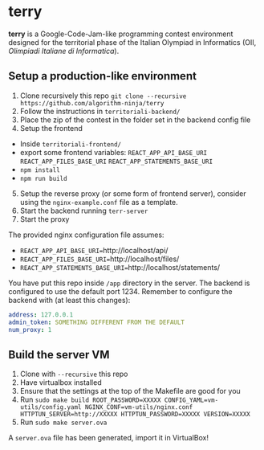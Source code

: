 # terry

**terry** is a Google-Code-Jam-like programming contest environment designed for the territorial phase of the Italian Olympiad in Informatics (OII, _Olimpiadi Italiane di Informatica_).

## Setup a production-like environment

1. Clone recursively this repo `git clone --recursive https://github.com/algorithm-ninja/terry`
2. Follow the instructions in `territoriali-backend/`
3. Place the zip of the contest in the folder set in the backend config file
4. Setup the frontend

- Inside `territoriali-frontend/`
- export some frontend variables: `REACT_APP_API_BASE_URI` `REACT_APP_FILES_BASE_URI` `REACT_APP_STATEMENTS_BASE_URI`
- `npm install`
- `npm run build`

5. Setup the reverse proxy (or some form of frontend server), consider using the `nginx-example.conf` file as a template.
6. Start the backend running `terr-server`
7. Start the proxy

The provided nginx configuration file assumes:

- `REACT_APP_API_BASE_URI=`http://localhost/api/
- `REACT_APP_FILES_BASE_URI=`http://localhost/files/
- `REACT_APP_STATEMENTS_BASE_URI=`http://localhost/statements/

You have put this repo inside `/app` directory in the server. The backend is configured to use the default port 1234.
Remember to configure the backend with (at least this changes):

```yaml
address: 127.0.0.1
admin_token: SOMETHING DIFFERENT FROM THE DEFAULT
num_proxy: 1
```

## Build the server VM

1. Clone with `--recursive` this repo
2. Have virtualbox installed
3. Ensure that the settings at the top of the Makefile are good for you
4. Run `sudo make build ROOT_PASSWORD=XXXXX CONFIG_YAML=vm-utils/config.yaml NGINX_CONF=vm-utils/nginx.conf HTTPTUN_SERVER=http://XXXXX HTTPTUN_PASSWORD=XXXXX VERSION=XXXXX`
5. Run `sudo make server.ova`

A `server.ova` file has been generated, import it in VirtualBox!
